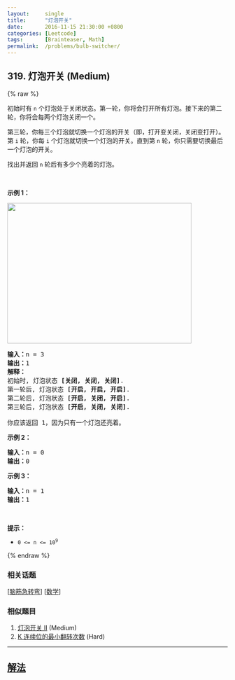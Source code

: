 ```yaml
---
layout:     single
title:      "灯泡开关"
date:       2016-11-15 21:30:00 +0800
categories: [Leetcode]
tags:       [Brainteaser, Math]
permalink:  /problems/bulb-switcher/
---
```


## 319. 灯泡开关 (Medium)

{% raw %}

<p>初始时有&nbsp;<code>n</code><em> </em>个灯泡处于关闭状态。第一轮，你将会打开所有灯泡。接下来的第二轮，你将会每两个灯泡关闭一个。</p>

<p>第三轮，你每三个灯泡就切换一个灯泡的开关（即，打开变关闭，关闭变打开）。第 <code>i</code> 轮，你每 <code>i</code> 个灯泡就切换一个灯泡的开关。直到第 <code>n</code> 轮，你只需要切换最后一个灯泡的开关。</p>

<p>找出并返回 <code>n</code><em>&nbsp;</em>轮后有多少个亮着的灯泡。</p>

<p>&nbsp;</p>

<p><strong>示例 1：</strong></p>

<p><img alt="" src="https://assets.leetcode.com/uploads/2020/11/05/bulb.jpg" style="width: 421px; height: 321px;" /></p>

<pre>
<strong>输入：</strong>n =<strong> </strong>3
<strong>输出：</strong>1 
<strong>解释：</strong>
初始时, 灯泡状态 <strong>[关闭, 关闭, 关闭]</strong>.
第一轮后, 灯泡状态 <strong>[开启, 开启, 开启]</strong>.
第二轮后, 灯泡状态 <strong>[开启, 关闭, 开启]</strong>.
第三轮后, 灯泡状态 <strong>[开启, 关闭, 关闭]</strong>. 

你应该返回 1，因为只有一个灯泡还亮着。
</pre>

<p><strong>示例 2：</strong></p>

<pre>
<strong>输入：</strong>n = 0
<strong>输出：</strong>0
</pre>

<p><strong>示例 3：</strong></p>

<pre>
<strong>输入：</strong>n = 1
<strong>输出：</strong>1
</pre>

<p>&nbsp;</p>

<p><strong>提示：</strong></p>

<ul>
	<li><code>0 &lt;= n &lt;= 10<sup>9</sup></code></li>
</ul>

{% endraw %}

### 相关话题
  [[脑筋急转弯](https://github.com/awesee/leetcode/tree/master/tag/brainteaser/README.md)]
  [[数学](https://github.com/awesee/leetcode/tree/master/tag/math/README.md)]

### 相似题目
  1. [灯泡开关 Ⅱ](/problems/bulb-switcher-ii) (Medium)
  1. [K 连续位的最小翻转次数](/problems/minimum-number-of-k-consecutive-bit-flips) (Hard)

---

## [解法](https://github.com/awesee/leetcode/tree/master/problems/bulb-switcher)
